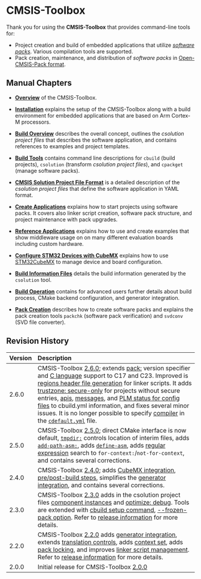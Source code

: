# CMSIS-Toolbox

Thank you for using the **CMSIS-Toolbox** that provides command-line tools for:

- Project creation and build of embedded applications that utilize [*software packs*](https://www.keil.arm.com/packs/). Various compilation tools are supported.
- Pack creation, maintenance, and distribution of *software packs* in [Open-CMSIS-Pack format](https://open-cmsis-pack.github.io/Open-CMSIS-Pack-Spec/main/html/index.html).

## Manual Chapters

- [**Overview**](overview.md) of the CMSIS-Toolbox.

- [**Installation**](installation.md) explains the setup of the CMSIS-Toolbox along with a build environment for embedded applications that are based on Arm Cortex-M processors.

- [**Build Overview**](build-overview.md) describes the overall concept, outlines the *csolution project files* that describes the software application, and contains references to examples and project templates.

- [**Build Tools**](build-tools.md) contains command line descriptions for `cbuild` (build projects), `csolution` (transform *csolution project files*), and `cpackget` (manage software packs).

- [**CMSIS Solution Project File Format**](YML-Input-Format.md) is a detailed description of the *csolution project files* that define the software application in YAML format.

- [**Create Applications**](CreateApplications.md) explains how to start projects using software packs. It covers also linker script creation, software pack structure, and project maintenance with pack upgrades.

- [**Reference Applications**](ReferenceApplications.md) explains how to use and create examples that show middleware usage on on many different evaluation boards including custom hardware.

- [**Configure STM32 Devices with CubeMX**](CubeMX.md) explains how to use [STM32CubeMX](https://www.st.com/en/development-tools/stm32cubemx.html) to manage device and board configuration.
  
- [**Build Information Files**](YML-CBuild-Format.md) details the build information generated by the `csolution` tool.

- [**Build Operation**](build-operation.md) contains for advanced users further details about build process, CMake backend configuration, and generator integration.

- [**Pack Creation**](pack-tools.md) describes how to create software packs and explains the pack creation tools `packchk` (software pack verification) and `svdconv` (SVD file converter).

## Revision History

Version            | Description
:------------------|:-------------------------
2.6.0              | CMSIS-Toolbox [2.6.0](https://github.com/Open-CMSIS-Pack/cmsis-toolbox/releases/tag/2.6.0); extends [pack:](YML-Input-Format.md#pack-name-conventions) version specifier and [C language](YML-Input-Format.md#language-c) support to C17 and C23. Improved is [regions header file generation](CreateApplications.md#regions-header-file) for linker scripts. It adds [trustzone: secure-only](YML-Input-Format.md#processor) for projects without secure entries, [apis](YML-CBuild-Format.md#apis), [messages](YML-CBuild-Format.md#cbuilds), and [PLM status for config files](YML-CBuild-Format.md#files-of-a-component) to cbuild.yml information, and fixes several minor issues. It is no longer possible to specify [compiler](YML-Input-Format.md#compiler) in the [`cdefault.yml`](YML-Input-Format.md#cdefault) file.
2.5.0              | CMSIS-Toolbox [2.5.0](https://github.com/Open-CMSIS-Pack/cmsis-toolbox/releases/tag/2.5.0); direct CMake interface is now default, [`tmpdir:`](YML-Input-Format.md#output-dirs) controls location of interim files, adds [`add-path-asm:`](YML-Input-Format.md#add-path-asm), adds [`define-asm`](YML-Input-Format.md#define-asm), adds [regular expression](YML-Input-Format.md#regular-expressions) search to `for-context:`/`not-for-context`, and contains several corrections.
2.4.0              | CMSIS-Toolbox [2.4.0](https://github.com/Open-CMSIS-Pack/cmsis-toolbox/releases/tag/2.4.0); adds [CubeMX integration](CubeMX.md), [pre/post-build steps](YML-Input-Format.md#prepost-build-steps), simplifies the [generator integration](build-operation.md#generator-integration), and contains several corrections.
2.3.0              | CMSIS-Toolbox [2.3.0](https://github.com/Open-CMSIS-Pack/cmsis-toolbox/releases/tag/2.3.0) adds in the csolution project files [component instances](YML-Input-Format.md#instances) and [optimize: debug](YML-Input-Format.md#optimize). Tools are extended with [cbuild setup command](build-operation.md#details-of-the-setup-mode), [--frozen-pack option](build-overview.md#reproducible-builds). Refer to [release information](https://github.com/Open-CMSIS-Pack/cmsis-toolbox/releases/tag/2.3.0) for more details.
2.2.0              | CMSIS-Toolbox [2.2.0](https://github.com/Open-CMSIS-Pack/cmsis-toolbox/releases/tag/2.2.0) adds [generator integration](build-operation.md#generator-integration), extends [translation controls](YML-Input-Format.md#translation-control), adds [context set](build-overview.md#working-with-context-set), adds [pack locking](YML-CBuild-Format.md#pack-locking), and improves [linker script management](build-overview.md#linker-script-management). Refer to [release information](https://github.com/Open-CMSIS-Pack/cmsis-toolbox/releases/tag/2.2.0) for more details.
2.0.0              | Initial release for CMSIS-Toolbox [2.0.0](https://github.com/Open-CMSIS-Pack/cmsis-toolbox/releases/tag/2.0.0)
